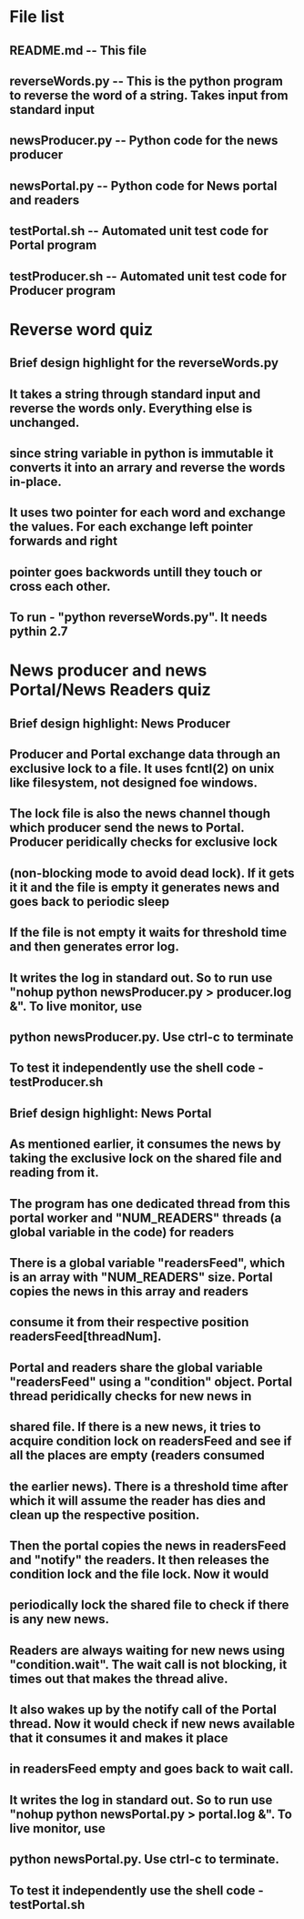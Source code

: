 # File list

## README.md -- This file 
## reverseWords.py -- This is the python program to reverse the word of a string. Takes input from standard input
## newsProducer.py -- Python code for the news producer
## newsPortal.py -- Python code for News portal and readers
## testPortal.sh -- Automated unit test code for Portal program
## testProducer.sh -- Automated unit test code for Producer program

# Reverse word quiz

## Brief design highlight for the reverseWords.py
## It takes a string through standard input and reverse the words only. Everything else is unchanged.
## since string variable in python is immutable it converts it into an arrary and reverse the words in-place.
## It uses two pointer for each word and exchange the values. For each exchange left pointer forwards and right
## pointer goes backwords untill they touch or cross each other.

## To run - "python reverseWords.py". It needs pythin 2.7


# News producer and news Portal/News Readers quiz

## Brief design highlight: News Producer
## Producer and Portal exchange data through an exclusive lock to a file. It uses fcntl(2) on unix like filesystem, not designed foe windows.
## The lock file is also the news channel though which producer send the news to Portal. Producer peridically checks for exclusive lock
## (non-blocking mode to avoid dead lock). If it gets it it and the file is empty it generates news and goes back to periodic sleep
## If the file is not empty it waits for threshold time and then generates error log.

## It writes the log in standard out. So to run use "nohup python newsProducer.py > producer.log &". To live monitor, use
## python newsProducer.py. Use ctrl-c to terminate

## To test it independently use the shell code - testProducer.sh


## Brief design highlight: News Portal
## As mentioned earlier, it consumes the news by taking the exclusive lock on the shared file and reading from it.
## The program has one dedicated thread from this portal worker and "NUM_READERS" threads (a global variable in the code) for readers
## There is a global variable "readersFeed", which is an array with "NUM_READERS" size. Portal copies the news in this array and readers 
## consume it from their respective position readersFeed[threadNum].

## Portal and readers share the global variable "readersFeed" using a "condition" object. Portal thread peridically checks for new news in
## shared file. If there is a new news, it tries to acquire condition lock on readersFeed and see if all the places are empty (readers consumed
## the earlier news). There is a threshold time after which it will assume the reader has dies and clean up the respective position.
## Then the portal copies the news in readersFeed and "notify" the readers. It then releases the condition lock and the file lock. Now it would 
## periodically lock the shared file to check if there is any new news.

## Readers are always waiting for new news using "condition.wait". The wait call is not blocking, it times out that makes the thread alive.
## It also wakes up by the notify call of the Portal thread. Now it would check if new news available that it consumes it and makes it place 
## in readersFeed empty and goes back to wait call.

## It writes the log in standard out. So to run use "nohup python newsPortal.py > portal.log &". To live monitor, use
## python newsPortal.py. Use ctrl-c to terminate.

## To test it independently use the shell code - testPortal.sh
